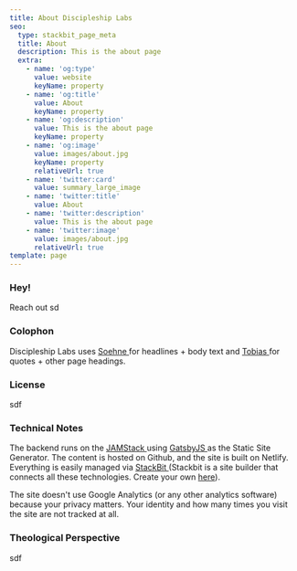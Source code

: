 ```yaml
---
title: About Discipleship Labs
seo:
  type: stackbit_page_meta
  title: About
  description: This is the about page
  extra:
    - name: 'og:type'
      value: website
      keyName: property
    - name: 'og:title'
      value: About
      keyName: property
    - name: 'og:description'
      value: This is the about page
      keyName: property
    - name: 'og:image'
      value: images/about.jpg
      keyName: property
      relativeUrl: true
    - name: 'twitter:card'
      value: summary_large_image
    - name: 'twitter:title'
      value: About
    - name: 'twitter:description'
      value: This is the about page
    - name: 'twitter:image'
      value: images/about.jpg
      relativeUrl: true
template: page
---
```



### Hey!

Reach out sd

### Colophon

Discipleship Labs uses [Soehne ](https://klim.co.nz/retail-fonts/soehne/)for headlines + body text and [Tobias ](https://displaay.net/typeface/tobias/)for quotes + other page headings.

### License

sdf

### Technical Notes

The backend runs on the [JAMStack ](https://jamstack.wtf/)using [GatsbyJS ](https://www.gatsbyjs.com/)as the Static Site Generator. The content is hosted on Github, and the site is built on Netlify. Everything is easily managed via [StackBit ](https://www.stackbit.com/about)(Stackbit is a site builder that connects all these technologies. Create your own [here](https://app.stackbit.com/create?theme=agency\&utm_source=deployed-footer)).

The site doesn't use Google Analytics (or any other analytics software) because your privacy matters. Your identity and how many times you visit the site are not tracked at all.

### Theological Perspective

sdf
